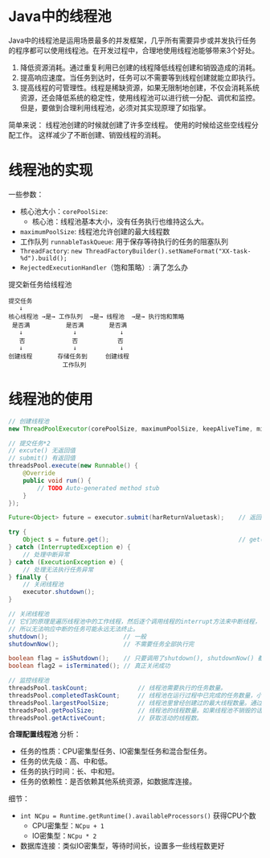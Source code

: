 # Java中的线程池
Java中的线程池是运用场景最多的并发框架，几乎所有需要异步或并发执行任务的程序都可以使用线程池。在开发过程中，合理地使用线程池能够带来3个好处。
1. 降低资源消耗。通过重复利用已创建的线程降低线程创建和销毁造成的消耗。
2. 提高响应速度。当任务到达时，任务可以不需要等到线程创建就能立即执行。
3. 提高线程的可管理性。线程是稀缺资源，如果无限制地创建，不仅会消耗系统资源，还会降低系统的稳定性，使用线程池可以进行统一分配、调优和监控。但是，要做到合理利用线程池，必须对其实现原理了如指掌。

简单来说：
线程池创建的时候就创建了许多空线程。
使用的时候给这些空线程分配工作。
这样减少了不断创建、销毁线程的消耗。

# 线程池的实现
一些参数：
- 核心池大小：``corePoolSize``: 
    - 核心池：线程池基本大小，没有任务执行也维持这么大。
- ``maximumPoolSize``: 线程池允许创建的最大线程数
- 工作队列 ``runnableTaskQueue``: 用于保存等待执行的任务的阻塞队列
- ``ThreadFactory``: ``new ThreadFactoryBuilder().setNameFormat("XX-task-%d").build();``
- ``RejectedExecutionHandler``（饱和策略）: 满了怎么办

提交新任务给线程池
```
提交任务
   ↓
核心线程池 →是→ 工作队列  →是→ 线程池  →是→ 执行饱和策略
 是否满          是否满       是否满
   ↓              ↓            ↓ 
   否             否           否
   ↓              ↓            ↓
创建线程       存储任务到     创建线程
               工作队列
```

# 线程池的使用
```java
// 创建线程池
new ThreadPoolExecutor(corePoolSize, maximumPoolSize, keepAliveTime, milliseconds,runnableTaskQueue, handler); 

// 提交任务*2
// excute() 无返回值
// submit() 有返回值
threadsPool.execute(new Runnable() {
    @Override
    public void run() {
        // TODO Auto-generated method stub
    }
});

Future<Object> future = executor.submit(harReturnValuetask);    // 返回一个 future 对象

try {
    Object s = future.get();                                    // get() 获得返回值
} catch (InterruptedException e) {
    // 处理中断异常
} catch (ExecutionException e) {
    // 处理无法执行任务异常
} finally {
    // 关闭线程池
    executor.shutdown();
}

// 关闭线程池
// 它们的原理是遍历线程池中的工作线程，然后逐个调用线程的interrupt方法来中断线程，
// 所以无法响应中断的任务可能永远无法终止。
shutdown();                     // 一般
shutdownNow();                  // 不需要任务全部执行完

boolean flag = isShutdown();    // 只要调用了shutdown(), shutdownNow() 都返回 true
boolean flag2 = isTerminated(); // 真正关闭成功

// 监控线程池
threadsPool.taskCount;              // 线程池需要执行的任务数量。
threadsPool.completedTaskCount;     // 线程池在运行过程中已完成的任务数量，小于或等于taskCount。
threadsPool.largestPoolSize;        // 线程池里曾经创建过的最大线程数量。通过这个数据可以知道线程池是否曾经满过。如该数值等于线程池的最大大小，则表示线程池曾经满过。
threadsPool.getPoolSize;            // 线程池的线程数量。如果线程池不销毁的话，线程池里的线程不会自动销毁，所以这个大小只增不减。
threadsPool.getActiveCount;         // 获取活动的线程数。
```

**合理配置线程池**
分析：
- 任务的性质：CPU密集型任务、IO密集型任务和混合型任务。
- 任务的优先级：高、中和低。
- 任务的执行时间：长、中和短。
- 任务的依赖性：是否依赖其他系统资源，如数据库连接。

细节：
- ``int NCpu = Runtime.getRuntime().availableProcessors()`` 获得CPU个数
    - CPU密集型：``NCpu + 1``
    - IO密集型：``NCpu * 2``
- 数据库连接：类似IO密集型，等待时间长，设置多一些线程数更好